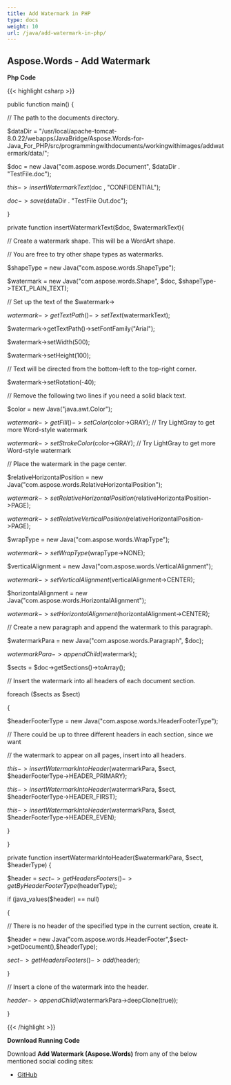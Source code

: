 ```yaml
---
title: Add Watermark in PHP
type: docs
weight: 10
url: /java/add-watermark-in-php/
---
```


## **Aspose.Words - Add Watermark**
**Php Code**

{{< highlight csharp >}}

 public function main() {

// The path to the documents directory.

$dataDir = "/usr/local/apache-tomcat-8.0.22/webapps/JavaBridge/Aspose.Words-for-Java_For_PHP/src/programmingwithdocuments/workingwithimages/addwatermark/data/";

$doc = new Java("com.aspose.words.Document", $dataDir . "TestFile.doc");

$this->insertWatermarkText($doc , "CONFIDENTIAL");

$doc->save($dataDir . "TestFile Out.doc");

}

private function insertWatermarkText($doc, $watermarkText){

// Create a watermark shape. This will be a WordArt shape.

// You are free to try other shape types as watermarks.

$shapeType = new Java("com.aspose.words.ShapeType");

$watermark = new Java("com.aspose.words.Shape", $doc,  $shapeType->TEXT_PLAIN_TEXT);

// Set up the text of the $watermark->

$watermark->getTextPath()->setText($watermarkText);

$watermark->getTextPath()->setFontFamily("Arial");

$watermark->setWidth(500);

$watermark->setHeight(100);

// Text will be directed from the bottom-left to the top-right corner.

$watermark->setRotation(-40);

// Remove the following two lines if you need a solid black text.

$color = new Java("java.awt.Color");

$watermark->getFill()->setColor($color->GRAY); // Try LightGray to get more Word-style watermark

$watermark->setStrokeColor($color->GRAY); // Try LightGray to get more Word-style watermark

// Place the watermark in the page center.

$relativeHorizontalPosition = new Java("com.aspose.words.RelativeHorizontalPosition");

$watermark->setRelativeHorizontalPosition($relativeHorizontalPosition->PAGE);

$watermark->setRelativeVerticalPosition($relativeHorizontalPosition->PAGE);

$wrapType = new Java("com.aspose.words.WrapType");

$watermark->setWrapType($wrapType->NONE);

$verticalAlignment = new Java("com.aspose.words.VerticalAlignment");

$watermark->setVerticalAlignment($verticalAlignment->CENTER);

$horizontalAlignment = new Java("com.aspose.words.HorizontalAlignment");

$watermark->setHorizontalAlignment($horizontalAlignment->CENTER);

// Create a new paragraph and append the watermark to this paragraph.

$watermarkPara = new Java("com.aspose.words.Paragraph", $doc);

$watermarkPara->appendChild($watermark);

$sects = $doc->getSections()->toArray();

// Insert the watermark into all headers of each document section.

foreach ($sects as $sect)

{

$headerFooterType = new Java("com.aspose.words.HeaderFooterType");

// There could be up to three different headers in each section, since we want

// the watermark to appear on all pages, insert into all headers.

$this->insertWatermarkIntoHeader($watermarkPara, $sect, $headerFooterType->HEADER_PRIMARY);

$this->insertWatermarkIntoHeader($watermarkPara, $sect, $headerFooterType->HEADER_FIRST);

$this->insertWatermarkIntoHeader($watermarkPara, $sect, $headerFooterType->HEADER_EVEN);

}

}

private function insertWatermarkIntoHeader($watermarkPara, $sect, $headerType) {

$header = $sect->getHeadersFooters()->getByHeaderFooterType($headerType);

if (java_values($header) == null)

{

// There is no header of the specified type in the current section, create it.

$header = new Java("com.aspose.words.HeaderFooter",$sect->getDocument(),$headerType);

$sect->getHeadersFooters()->add($header);

}

// Insert a clone of the watermark into the header.

$header->appendChild($watermarkPara->deepClone(true));

}

{{< /highlight >}}

**Download Running Code**

Download **Add Watermark (Aspose.Words)** from any of the below mentioned social coding sites:

- [GitHub](https://github.com/aspose-words/Aspose.Words-for-Java/blob/master/Plugins/Aspose_Words_Java_for_PHP/src/programmingwithdocuments/workingwithimages/addwatermark/php/AddWatermark.php)
